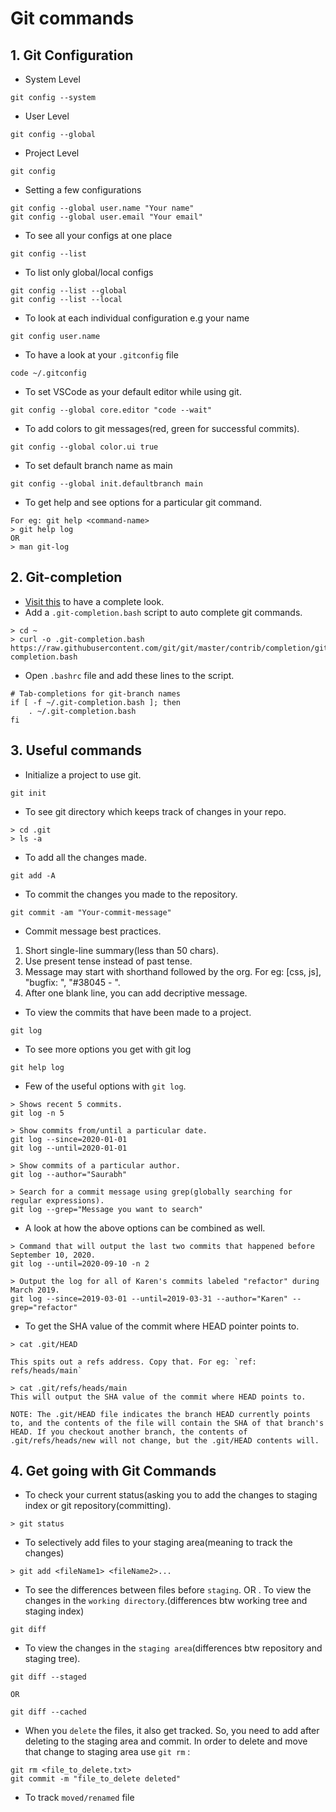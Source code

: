 # Git commands

## 1. Git Configuration
- System Level
```
git config --system
```
- User Level
```
git config --global
```
- Project Level
```
git config
```

- Setting a few configurations
```
git config --global user.name "Your name"
git config --global user.email "Your email"
```
- To see all your configs at one place
```
git config --list
```
- To list only global/local configs
```
git config --list --global
git config --list --local
```
- To look at each individual configuration e.g your name
```
git config user.name
```
- To have a look at your `.gitconfig` file
```
code ~/.gitconfig
```
- To set VSCode as your default editor while using git.
```
git config --global core.editor "code --wait"
```
- To add colors to git messages(red, green for successful commits).
```
git config --global color.ui true
```
- To set default branch name as main
```
git config --global init.defaultbranch main
```
- To get help and see options for a particular git command.
```
For eg: git help <command-name>
> git help log
OR
> man git-log
```

## 2. Git-completion
- [Visit this](https://github.com/git/git/tree/master/contrib/completion) to have a complete look.
- Add a `.git-completion.bash` script to auto complete git commands.
```
> cd ~
> curl -o .git-completion.bash https://raw.githubusercontent.com/git/git/master/contrib/completion/git-completion.bash
```
- Open `.bashrc` file and add these lines to the script.
```
# Tab-completions for git-branch names
if [ -f ~/.git-completion.bash ]; then
    . ~/.git-completion.bash
fi
```

## 3. Useful commands
- Initialize a project to use git.
```
git init
```
- To see git directory which keeps track of changes in your repo.
```
> cd .git
> ls -a
```
- To add all the changes made.
```
git add -A
```
- To commit the changes you made to the repository.
```
git commit -am "Your-commit-message"
```
- Commit message best practices.
1. Short single-line summary(less than 50 chars).
2. Use present tense instead of past tense. 
3. Message may start with shorthand followed by the org. For eg: [css, js], "bugfix: ", "#38045 - ".
4. After one blank line, you can add decriptive message.

- To view the commits that have been made to a project.
```
git log
```
- To see more options you get with git log
```
git help log
```
- Few of the useful options with `git log`.
```
> Shows recent 5 commits.
git log -n 5

> Show commits from/until a particular date.
git log --since=2020-01-01
git log --until=2020-01-01

> Show commits of a particular author.
git log --author="Saurabh"

> Search for a commit message using grep(globally searching for regular expressions).
git log --grep="Message you want to search"
```
- A look at how the above options can be combined as well. 
```
> Command that will output the last two commits that happened before September 10, 2020.
git log --until=2020-09-10 -n 2

> Output the log for all of Karen's commits labeled "refactor" during March 2019.
git log --since=2019-03-01 --until=2019-03-31 --author="Karen" --grep="refactor"
```
- To get the SHA value of the commit where HEAD pointer points to.
```
> cat .git/HEAD

This spits out a refs address. Copy that. For eg: `ref: refs/heads/main`

> cat .git/refs/heads/main 
This will output the SHA value of the commit where HEAD points to.
```
```
NOTE: The .git/HEAD file indicates the branch HEAD currently points to, and the contents of the file will contain the SHA of that branch's HEAD. If you checkout another branch, the contents of .git/refs/heads/new will not change, but the .git/HEAD contents will.
```

## 4. Get going with Git Commands
- To check your current status(asking you to add the changes to staging index or git repository(committing).
```
> git status
```
- To selectively add files to your staging area(meaning to track the changes)
```
> git add <fileName1> <fileName2>...
```
- To see the differences between files before `staging`. OR . To view the changes in the `working directory`.(differences btw working tree and staging index)
```
git diff
```
- To view the changes in the `staging area`(differences btw repository and staging tree).
```
git diff --staged

OR

git diff --cached
```
- When you `delete` the files, it also get tracked. So, you need to add after deleting to the staging area and commit. In order to delete and move that change to staging area use `git rm` :
```
git rm <file_to_delete.txt>
git commit -m "file_to_delete deleted"
``` 
- To track `moved/renamed` file
```

```